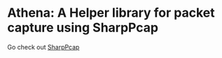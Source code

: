 ﻿# Athena: A Helper library for packet capture using SharpPcap


Go check out [SharpPcap](https://github.com/dotpcap/sharppcap)
